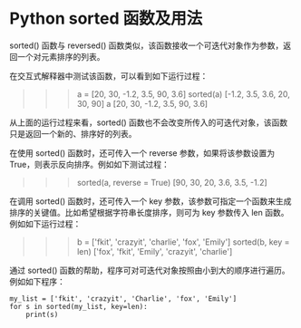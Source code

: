 # Python sorted 函数及用法

sorted() 函数与 reversed() 函数类似，该函数接收一个可迭代对象作为参数，返回一个对元素排序的列表。

在交互式解释器中测试该函数，可以看到如下运行过程：

>>> a = [20, 30, -1.2, 3.5, 90, 3.6]
>>> sorted(a)
[-1.2, 3.5, 3.6, 20, 30, 90]
>>> a
[20, 30, -1.2, 3.5, 90, 3.6]

从上面的运行过程来看，sorted() 函数也不会改变所传入的可迭代对象，该函数只是返回一个新的、排序好的列表。

在使用 sorted() 函数时，还可传入一个 reverse 参数，如果将该参数设置为 True，则表示反向排序。例如如下测试过程：

>>> sorted(a, reverse = True)
[90, 30, 20, 3.6, 3.5, -1.2]

在调用 sorted() 函数时，还可传入一个 key 参数，该参数可指定一个函数来生成排序的关键值。比如希望根据字符串长度排序，则可为 key 参数传入 len 函数。例如如下运行过程：

>>> b = ['fkit', 'crazyit', 'charlie', 'fox', 'Emily']
>>> sorted(b, key = len)
['fox', 'fkit', 'Emily', 'crazyit', 'charlie']

通过 sorted() 函数的帮助，程序可对可迭代对象按照由小到大的顺序进行遍历。例如如下程序：

```
my_list = ['fkit', 'crazyit', 'Charlie', 'fox', 'Emily']
for s in sorted(my_list, key=len):
    print(s)
```